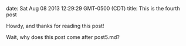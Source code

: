 date: Sat Aug 08 2013 12:29:29 GMT-0500 (CDT)
title: This is the fourth post

Howdy, and thanks for reading this post!

Wait, why does this post come after post5.md?